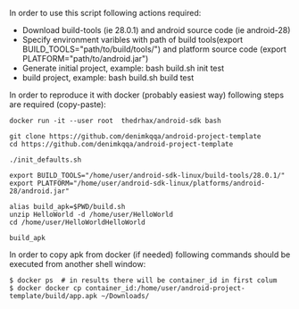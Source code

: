 In order to use this script following actions required:
- Download build-tools (ie 28.0.1) and android source code (ie android-28)
- Specify environment varibles with path of build tools(export BUILD_TOOLS="path/to/build/tools/") and platform source code (export PLATFORM="path/to/android.jar")
- Generate initial project, example: bash build.sh init test
- build project, example: bash build.sh build test

In order to reproduce it with docker (probably easiest way) following steps are required (copy-paste):
```
docker run -it --user root  thedrhax/android-sdk bash

git clone https://github.com/denimkqqa/android-project-template 
cd https://github.com/denimkqqa/android-project-template

./init_defaults.sh

export BUILD_TOOLS="/home/user/android-sdk-linux/build-tools/28.0.1/"
export PLATFORM="/home/user/android-sdk-linux/platforms/android-28/android.jar"

alias build_apk=$PWD/build.sh 
unzip HelloWorld -d /home/user/HelloWorld
cd /home/user/HelloWorldHelloWorld

build_apk
```

In order to copy apk from docker (if needed) following commands should be executed from another shell window:
```
$ docker ps  # in results there will be container_id in first colum
$ docker docker cp container_id:/home/user/android-project-template/build/app.apk ~/Downloads/
```
